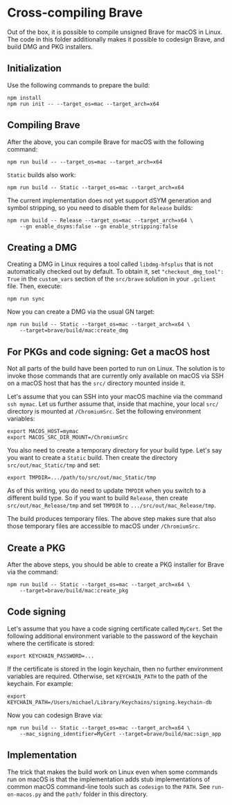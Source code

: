 # Cross-compiling Brave

Out of the box, it is possible to compile unsigned Brave for macOS in Linux.
The code in this folder additionally makes it possible to codesign Brave, and
build DMG and PKG installers.

## Initialization

Use the following commands to prepare the build:

```
npm install
npm run init -- --target_os=mac --target_arch=x64
```

## Compiling Brave

After the above, you can compile Brave for macOS with the following command:

```
npm run build -- --target_os=mac --target_arch=x64
```

`Static` builds also work:

```
npm run build -- Static --target_os=mac --target_arch=x64
```

The current implementation does not yet support dSYM generation and symbol
stripping, so you need to disable them for `Release` builds:

```
npm run build -- Release --target_os=mac --target_arch=x64 \
    --gn enable_dsyms:false --gn enable_stripping:false
```

## Creating a DMG

Creating a DMG in Linux requires a tool called `libdmg-hfsplus` that is not
automatically checked out by default. To obtain it, set
`"checkout_dmg_tool": True` in the `custom_vars` section of the `src/brave`
solution in your `.gclient` file. Then, execute:

    npm run sync

Now you can create a DMG via the usual GN target:

```
npm run build -- Static --target_os=mac --target_arch=x64 \
    --target=brave/build/mac:create_dmg
```

## For PKGs and code signing: Get a macOS host

Not all parts of the build have been ported to run on Linux. The solution is to
invoke those commands that are currently only available on macOS via SSH on a
macOS host that has the `src/` directory mounted inside it.

Let's assume that you can SSH into your macOS machine via the command
`ssh mymac`. Let us further assume that, inside that machine, your local `src/`
directory is mounted at `/ChromiumSrc`. Set the following environment variables:

```
export MACOS_HOST=mymac
export MACOS_SRC_DIR_MOUNT=/ChromiumSrc
```

You also need to create a temporary directory for your build type. Let's say you
want to create a `Static` build. Then create the directory
`src/out/mac_Static/tmp` and set:

```
export TMPDIR=.../path/to/src/out/mac_Static/tmp
```

As of this writing, you do need to update `TMPDIR` when you switch to a
different build type. So if you want to build `Release`, then create
`src/out/mac_Release/tmp` and set `TMPDIR` to `.../src/out/mac_Release/tmp`.

The build produces temporary files. The above step makes sure that also those
temporary files are accessible to macOS under `/ChromiumSrc`.

## Create a PKG

After the above steps, you should be able to create a PKG installer for Brave
via the command:

```
npm run build -- Static --target_os=mac --target_arch=x64 \
    --target=brave/build/mac:create_pkg
```

## Code signing

Let's assume that you have a code signing certificate called `MyCert`. Set the
following additional environment variable to the password of the keychain where
the certificate is stored:

```
export KEYCHAIN_PASSWORD=...
```

If the certificate is stored in the login keychain, then no further environment
variables are required. Otherwise, set `KEYCHAIN_PATH` to the path of the
keychain. For example:

```
export KEYCHAIN_PATH=/Users/michael/Library/Keychains/signing.keychain-db
```

Now you can codesign Brave via:

```
npm run build -- Static --target_os=mac --target_arch=x64 \
    --mac_signing_identifier=MyCert --target=brave/build/mac:sign_app
```

## Implementation

The trick that makes the build work on Linux even when some commands run on
macOS is that the implementation adds stub implementations of common macOS
command-line tools such as `codesign` to the `PATH`. See `run-on-macos.py` and
the `path/` folder in this directory.
